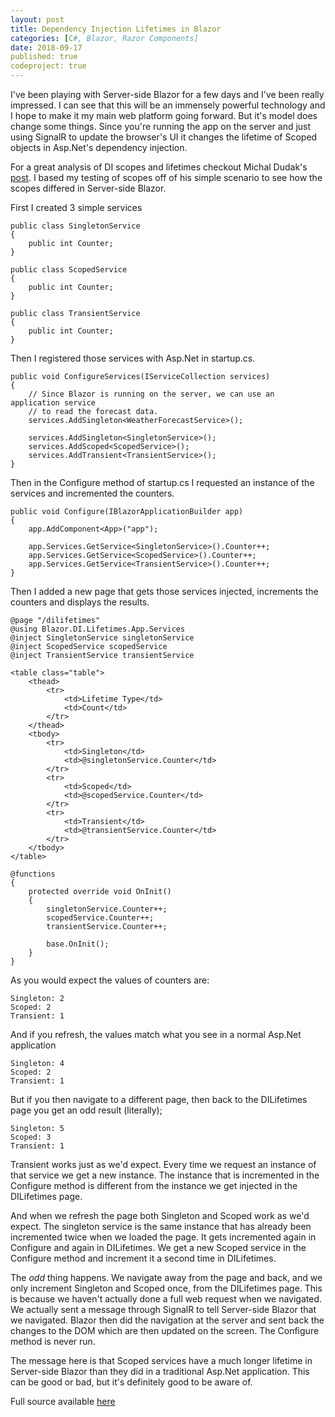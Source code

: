 ```yaml
---
layout: post
title: Dependency Injection Lifetimes in Blazor
categories: [C#, Blazor, Razor Components]
date: 2018-09-17
published: true
codeproject: true
---
```


I've been playing with Server-side Blazor for a few days and I've been really impressed. I can see that this will be an immensely powerful technology and I hope to make it my main web platform going forward. But it's model does change some things. Since you're running the app on the server and just using SignalR to update the browser's UI it changes the lifetime of Scoped objects in Asp.Net's dependency injection.

<!--more-->

For a great analysis of DI scopes and lifetimes checkout Michal Dudak's [post](https://blog.dudak.me/2018/dependency-lifetime-in-asp-net-core/). I based my testing of scopes off of his simple scenario to see how the scopes differed in Server-side Blazor.

First I created 3 simple services
```
public class SingletonService
{
    public int Counter;
}
 
public class ScopedService
{
    public int Counter;
}
 
public class TransientService
{
    public int Counter;
}
```

Then I registered those services with Asp.Net in startup.cs.

```
public void ConfigureServices(IServiceCollection services)
{
    // Since Blazor is running on the server, we can use an application service
    // to read the forecast data.
    services.AddSingleton<WeatherForecastService>();

    services.AddSingleton<SingletonService>();
    services.AddScoped<ScopedService>();
    services.AddTransient<TransientService>();
}
```
Then in the Configure method of startup.cs I requested an instance of the services and incremented the counters.

```
public void Configure(IBlazorApplicationBuilder app)
{
    app.AddComponent<App>("app");

    app.Services.GetService<SingletonService>().Counter++;
    app.Services.GetService<ScopedService>().Counter++;
    app.Services.GetService<TransientService>().Counter++;
}
```        

Then I added a new page that gets those services injected, increments the counters and displays the results.

```
@page "/dilifetimes"
@using Blazor.DI.Lifetimes.App.Services
@inject SingletonService singletonService
@inject ScopedService scopedService
@inject TransientService transientService

<table class="table">
    <thead>
        <tr>
            <td>Lifetime Type</td>
            <td>Count</td>
        </tr>
    </thead>
    <tbody>
        <tr>
            <td>Singleton</td>
            <td>@singletonService.Counter</td>
        </tr>
        <tr>
            <td>Scoped</td>
            <td>@scopedService.Counter</td>
        </tr>
        <tr>
            <td>Transient</td>
            <td>@transientService.Counter</td>
        </tr>
    </tbody>
</table>

@functions
{
    protected override void OnInit()
    {
        singletonService.Counter++;
        scopedService.Counter++;
        transientService.Counter++;

        base.OnInit();
    }
}
```

As you would expect the values of counters are:

```
Singleton: 2
Scoped: 2
Transient: 1
```

And if you refresh, the values match what you see in a normal Asp.Net application

```
Singleton: 4
Scoped: 2
Transient: 1
```

But if you then navigate to a different page, then back to the DILifetimes page you get an odd result (literally);
```
Singleton: 5
Scoped: 3
Transient: 1
```

Transient works just as we'd expect. Every time we request an instance of that service we get a new instance. The instance that is incremented in the Configure method is different from the instance we get injected in the DILifetimes page.

And when we refresh the page both Singleton and Scoped work as we'd expect. The singleton service is the same instance that has already been incremented twice when we loaded the page. It gets incremented again in Configure and again in DILifetimes. We get a new Scoped service in the Configure method and increment it a second time in DILifetimes.

The _odd_ thing happens. We navigate away from the page and back, and we only increment Singleton and Scoped once, from the DILifetimes page. This is because we haven't actually done a full web request when we navigated. We actually sent a message through SignalR to tell Server-side Blazor that we navigated. Blazor then did the navigation at the server and sent back the changes to the DOM which are then updated on the screen. The Configure method is never run.

The message here is that Scoped services have a much longer lifetime in Server-side Blazor than they did in a traditional Asp.Net application. This can be good or bad, but it's definitely good to be aware of.

Full source available [here](https://github.com/hutchcodes/Blazor.DI.Lifetimes)